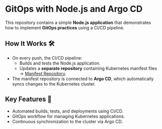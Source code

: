 # GitOps with Node.js and Argo CD

This repository contains a simple **Node.js application** that demonstrates how to implement **GitOps practices** using a CI/CD pipeline.

## How It Works 🛠️
- On every push, the CI/CD pipeline:
  - Builds and tests the Node.js application.
  - Updates a **separate repository** containing Kubernetes manifest files → [Manifest Repository](https://github.com/Airaad/argocd-ops-sample.git).
- The manifest repository is connected to **Argo CD**, which automatically syncs changes to the Kubernetes cluster.

## Key Features 🚀
- Automated builds, tests, and deployments using CI/CD.
- GitOps workflow for managing Kubernetes applications.
- Continuous synchronization to the cluster via Argo CD.
